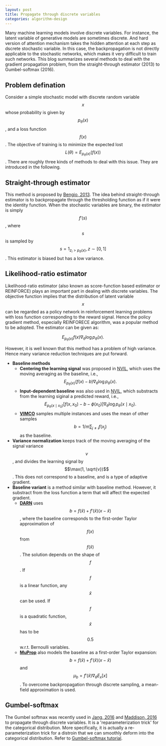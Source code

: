 ```yaml
---
layout: post
title: Propagate through discrete variables
categories: algorithm-design
---
```


Many machine learning models involve discrete variables. For instance, the latent variable of generative models are sometimes discrete. And hard version of attention mechanism takes the hidden attention at each step as dscrete stochastic variable. In this case, the backpropagation is not directly applicable to the stochastic networks, which makes it very difficult to train such networks. This blog summarizes several methods to deal with the gradient propagation problem, from the straight-through estimator (2013) to Gumbel-softmax (2016).

Problem defination
-------
Consider a simple stochastic model with discrete random variable $$x$$ whose probability is given by $$p_\theta(x)$$, and a loss function $$f(x)$$. The objective of training is to minimize the expected lost $$L(\theta)={E}_{p_\theta(x)}(f(x))$$. There are roughly three kinds of methods to deal with this issue. They are introduced in the following.

Straight-through estimator
-------
This method is proposed by [Bengio, 2013](https://arxiv.org/pdf/1308.3432.pdf). The idea behind straight-through estimator is to backpropagate through the thresholding function as if it were the identity function. When the stochastic variables are binary, the estimator is simply $$f'(s)$$, where $$s$$ is sampled by $$s=1_{z_i>p_\theta(x)},z\sim[0,1]$$. This estimator is biased but has a low variance.

Likelihood-ratio estimator
-------
Likelihood-ratio estimator (also known as score-function based estimator or REINFORCE) plays an important part in dealing with discrete variables. The objective function implies that the distribution of latent variable $$x$$ can be regarded as a policy network in reinforcement learning problems with loss function corresponding to the reward signal. Hence the policy gradient method, especially REINFORECE algorithm, was a popular method to be adopted. The estimator can be given as:

$$E_{p_\theta(x)}f(x) \nabla_\theta \log p_\theta(x).$$

However, it is well known that this method has a problem of high variance. Hence many variance reduction techniques are put forward.

- **Baseline methods**
	- **Centering the learning signal** was proposed in [NVIL](https://arxiv.org/pdf/1402.0030.pdf), which uses the moving averaging as the baseline, i.e., $$E_{p_\theta(x)}(f(x)-b) \nabla_\theta \log p_\theta(x).$$
	- **Input-dependent baseline** was also used in [NVIL](https://arxiv.org/pdf/1402.0030.pdf), which substracts from the learning siginal a predicted reward, i.e., $$E_{p_\theta(x \mid x_0)}[f(x, x_0) -b-\phi(x_0)]\nabla_\theta \log p_\theta(x \mid x_0).$$
	- [**VIMCO**](https://arxiv.org/pdf/1602.06725.pdf) samples multiple instances and uses the mean of other samples $$b=1/m\sum_{j\ne i} f(x_j)$$ as the baseline.
- **Variance normalization** keeps track of the moving averaging of the signal variance $$v$$, and divides the learning signal by $$\max(1, \sqrt{v})$$. This does not correspond to a baseline, and is a type of adaptive gradient.
- **Baseline variant** is a method similar with baseline method. However, it substract from the loss function a term that will affect the expected gradient.
	- [**DARN**](https://arxiv.org/pdf/1310.8499.pdf) uses $$b=f(\hat{x}) + f'(\hat{x})(x-\hat{x})$$, where the baseline corresponds to the first-order Taylor approximation of $$f(x)$$ from $$f(\hat{x})$$. The solution depends on the shape of $$f$$. If $$f$$ is a linear function, any $$\hat{x}$$ can be used. If $$f$$ is a quadratic function, $$\hat{x}$$ has to be $$0.5$$ w.r.t. Bernoulli variables.
	- [**MuProp**](https://arxiv.org/pdf/1511.05176.pdf) also models the baseline as a first-order Taylor expansion: $$b=f(\hat{x}) + f'(\hat{x})(x-\hat{x})$$ and $$\mu_b=f'(\hat{x})\nabla_\theta E_x[x]$$. To overcome backpropagation through discrete sampling, a mean-field approximation is used.

Gumbel-softmax
-------
The Gumbel softmax was recently used in [Jang, 2016](https://arxiv.org/pdf/1611.01144.pdf) and [Maddison, 2016](https://arxiv.org/pdf/1611.00712.pdf) to propagate through discrete variables. It is a 'reparameterization trick' for the categorical distribution. More specifically, it is actually a re-parameterization trick for a distroin that we can smoothly deform into the categorical distribution. Refer to [Gumbel-softmax tutorial](http://blog.evjang.com/2016/11/tutorial-categorical-variational.html).
